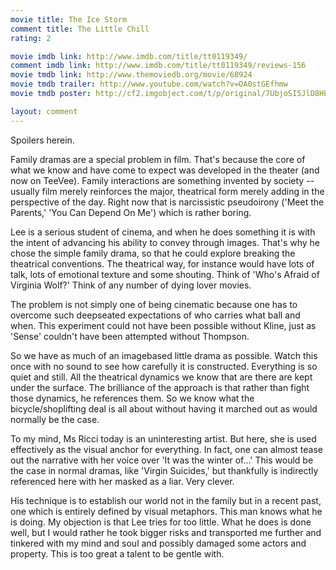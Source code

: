 ```yaml
---
movie title: The Ice Storm
comment title: The Little Chill
rating: 2

movie imdb link: http://www.imdb.com/title/tt0119349/
comment imdb link: http://www.imdb.com/title/tt0119349/reviews-156
movie tmdb link: http://www.themoviedb.org/movie/68924
movie tmdb trailer: http://www.youtube.com/watch?v=OA0stGEfhmw
movie tmdb poster: http://cf2.imgobject.com/t/p/original/7UbjoSI5JlD8HL105qOkilDkmpG.jpg

layout: comment
---
```


Spoilers herein.

Family dramas are a special problem in film. That's because the core of what we know and have come to expect was developed in the theater (and now on TeeVee). Family interactions are something invented by society -- usually film merely reinforces the major, theatrical form merely adding in the perspective of the day. Right now that is narcissistic pseudoirony ('Meet the Parents,' 'You Can Depend On Me') which is rather boring.

Lee is a serious student of cinema, and when he does something it is with the intent of advancing his ability to convey through images. That's why he chose the simple family drama, so that he could explore breaking the theatrical conventions. The theatrical way, for instance would have lots of talk, lots of emotional texture and some shouting. Think of 'Who's Afraid of Virginia Wolf?' Think of any number of dying lover movies.

The problem is not simply one of being cinematic because one has to overcome such deepseated expectations of who carries what ball and when. This experiment could not have been possible without Kline, just as 'Sense' couldn't have been attempted without Thompson.

So we have as much of an imagebased little drama as possible. Watch this once with no sound to see how carefully it is constructed. Everything is so quiet and still. All the theatrical dynamics we know that are there are kept under the surface. The brilliance of the approach is that rather than fight those dynamics, he references them. So we know what the bicycle/shoplifting deal is all about without having it marched out as would normally be the case.

To my mind, Ms Ricci today is an uninteresting artist. But here, she is used effectively as the visual anchor for everything. In fact, one can almost tease out the narrative with her voice over 'It was the winter of...' This would be the case in normal dramas, like 'Virgin Suicides,' but thankfully is indirectly referenced here with her masked as a liar. Very clever.

His technique is to establish our world not in the family but in a recent past, one which is entirely defined by visual metaphors. This man knows what he is doing. My objection is that Lee tries for too little. What he does is done well, but I would rather he took bigger risks and transported me further and tinkered with my mind and soul and possibly damaged some actors and property. This is too great a talent to be gentle with.